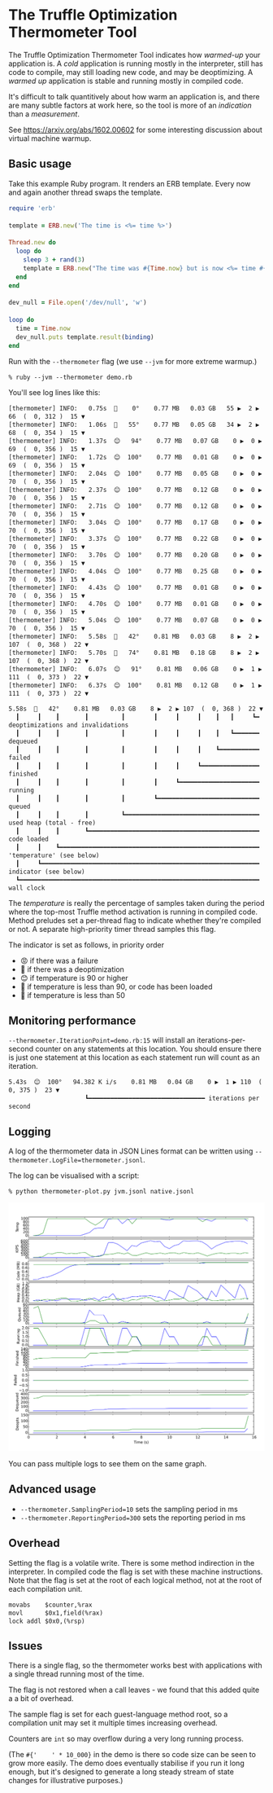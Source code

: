 # The Truffle Optimization Thermometer Tool

The Truffle Optimization Thermometer Tool indicates how *warmed-up* your
application is. A *cold* application is running mostly in the interpreter, still
has code to compile, may still loading new code, and may be deoptimizing. A
*warmed up* application is stable and running mostly in compiled code.

It's difficult to talk quantitively about how warm an application is, and there
are many subtle factors at work here, so the tool is more of an *indication* than
a *measurement*.

See https://arxiv.org/abs/1602.00602 for some interesting discussion about
virtual machine warmup.

## Basic usage

Take this example Ruby program. It renders an ERB template. Every now and again
another thread swaps the template.

```ruby
require 'erb'

template = ERB.new('The time is <%= time %>')

Thread.new do
  loop do
    sleep 3 + rand(3)
    template = ERB.new("The time was #{Time.now} but is now <%= time #{'    ' * 10_000} %>")
  end
end

dev_null = File.open('/dev/null', 'w')

loop do
  time = Time.now
  dev_null.puts template.result(binding)
end
```

Run with the `--thermometer` flag (we use `--jvm` for more extreme warmup.)

```
% ruby --jvm --thermometer demo.rb
```

You'll see log lines like this:

```
[thermometer] INFO:   0.75s  🥶    0°    0.77 MB   0.03 GB   55 ▶  2 ▶  66  (  0, 312 )  15 ▼
[thermometer] INFO:   1.06s  🤔   55°    0.77 MB   0.05 GB   34 ▶  2 ▶  68  (  0, 354 )  15 ▼
[thermometer] INFO:   1.37s  😊   94°    0.77 MB   0.07 GB    0 ▶  0 ▶  69  (  0, 356 )  15 ▼
[thermometer] INFO:   1.72s  😊  100°    0.77 MB   0.01 GB    0 ▶  0 ▶  69  (  0, 356 )  15 ▼
[thermometer] INFO:   2.04s  😊  100°    0.77 MB   0.05 GB    0 ▶  0 ▶  70  (  0, 356 )  15 ▼
[thermometer] INFO:   2.37s  😊  100°    0.77 MB   0.12 GB    0 ▶  0 ▶  70  (  0, 356 )  15 ▼
[thermometer] INFO:   2.71s  😊  100°    0.77 MB   0.12 GB    0 ▶  0 ▶  70  (  0, 356 )  15 ▼
[thermometer] INFO:   3.04s  😊  100°    0.77 MB   0.17 GB    0 ▶  0 ▶  70  (  0, 356 )  15 ▼
[thermometer] INFO:   3.37s  😊  100°    0.77 MB   0.22 GB    0 ▶  0 ▶  70  (  0, 356 )  15 ▼
[thermometer] INFO:   3.70s  😊  100°    0.77 MB   0.20 GB    0 ▶  0 ▶  70  (  0, 356 )  15 ▼
[thermometer] INFO:   4.04s  😊  100°    0.77 MB   0.25 GB    0 ▶  0 ▶  70  (  0, 356 )  15 ▼
[thermometer] INFO:   4.43s  😊  100°    0.77 MB   0.01 GB    0 ▶  0 ▶  70  (  0, 356 )  15 ▼
[thermometer] INFO:   4.70s  😊  100°    0.77 MB   0.01 GB    0 ▶  0 ▶  70  (  0, 356 )  15 ▼
[thermometer] INFO:   5.04s  😊  100°    0.77 MB   0.07 GB    0 ▶  0 ▶  70  (  0, 356 )  15 ▼
[thermometer] INFO:   5.58s  🤮   42°    0.81 MB   0.03 GB    8 ▶  2 ▶ 107  (  0, 368 )  22 ▼
[thermometer] INFO:   5.70s  🤔   74°    0.81 MB   0.18 GB    8 ▶  2 ▶ 107  (  0, 368 )  22 ▼
[thermometer] INFO:   6.07s  😊   91°    0.81 MB   0.06 GB    0 ▶  1 ▶ 111  (  0, 373 )  22 ▼
[thermometer] INFO:   6.37s  😊  100°    0.81 MB   0.12 GB    0 ▶  1 ▶ 111  (  0, 373 )  22 ▼
```

```
5.58s  🤮   42°    0.81 MB   0.03 GB    8 ▶  2 ▶ 107  (  0, 368 )  22 ▼
  ┃     ┃    ┃       ┃         ┃        ┃     ┃     ┃    ┃   ┃     ┗━ deoptimizations and invalidations
  ┃     ┃    ┃       ┃         ┃        ┃     ┃     ┃    ┃   ┗━━━━━━━ dequeued
  ┃     ┃    ┃       ┃         ┃        ┃     ┃     ┃    ┗━━━━━━━━━━━ failed
  ┃     ┃    ┃       ┃         ┃        ┃     ┃     ┗━━━━━━━━━━━━━━━━ finished
  ┃     ┃    ┃       ┃         ┃        ┃     ┗━━━━━━━━━━━━━━━━━━━━━━ running
  ┃     ┃    ┃       ┃         ┃        ┗━━━━━━━━━━━━━━━━━━━━━━━━━━━━ queued
  ┃     ┃    ┃       ┃         ┗━━━━━━━━━━━━━━━━━━━━━━━━━━━━━━━━━━━━━ used heap (total - free)
  ┃     ┃    ┃       ┗━━━━━━━━━━━━━━━━━━━━━━━━━━━━━━━━━━━━━━━━━━━━━━━ code loaded
  ┃     ┃    ┗━━━━━━━━━━━━━━━━━━━━━━━━━━━━━━━━━━━━━━━━━━━━━━━━━━━━━━━ 'temperature' (see below)
  ┃     ┗━━━━━━━━━━━━━━━━━━━━━━━━━━━━━━━━━━━━━━━━━━━━━━━━━━━━━━━━━━━━ indicator (see below)
  ┗━━━━━━━━━━━━━━━━━━━━━━━━━━━━━━━━━━━━━━━━━━━━━━━━━━━━━━━━━━━━━━━━━━ wall clock
```

The *temperature* is really the percentage of samples taken during the period
where the top-most Truffle method activation is running in compiled code. Method
preludes set a per-thread flag to indicate whether they're compiled or not. A
separate high-priority timer thread samples this flag.

The indicator is set as follows, in priority order

* 😡 if there was a failure
* 🤮 if there was a deoptimization
* 😊 if temperature is 90 or higher
* 🤔 if temperature is less than 90, or code has been loaded
* 🥶 if temperature is less than 50

## Monitoring performance

`--thermometer.IterationPoint=demo.rb:15` will install an iterations-per-second
counter on any statements at this location. You should ensure there is just one
statement at this location as each statement run will count as an iteration.

```
5.43s  😊  100°   94.382 K i/s    0.81 MB   0.04 GB    0 ▶  1 ▶ 110  (  0, 375 )  23 ▼
                     ┗━━━━━━━━━━━━━━━━━━━━━━━━━━━━━━━━ iterations per second
```

## Logging

A log of the thermometer data in JSON Lines format can be written using
`--thermometer.LogFile=thermometer.jsonl`.

The log can be visualised with a script:

```
% python thermometer-plot.py jvm.jsonl native.jsonl
```

![Example graph](thermometer-graph.svg)

You can pass multiple logs to see them on the same graph.

## Advanced usage

* `--thermometer.SamplingPeriod=10` sets the sampling period in ms
* `--thermometer.ReportingPeriod=300` sets the reporting period in ms

## Overhead

Setting the flag is a volatile write. There is some method indirection in the
interpreter. In compiled code the flag is set with these machine instructions.
Note that the flag is set at the root of each logical method, not at the root of
each compilation unit.

```
movabs    $counter,%rax
movl      $0x1,field(%rax)
lock addl $0x0,(%rsp)
```

## Issues

There is a single flag, so the thermometer works best with applications with a
single thread running most of the time.

The flag is not restored when a call leaves - we found that this added quite a
a bit of overhead.

The sample flag is set for each guest-language method root, so a compilation
unit may set it multiple times increasing overhead.

Counters are `int` so may overflow during a very long running process.

(The `#{'    ' * 10_000}` in the demo is there so code size can be seen to grow
more easily. The demo does eventually stabilise if you run it long enough, but
it's designed to generate a long steady stream of state changes for illustrative
purposes.)

